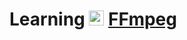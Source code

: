 # Learning [<img width="24" height="24" src="https://www.ffmpeg.org/favicon.ico"/>](https://www.ffmpeg.org) [FFmpeg](https://www.ffmpeg.org/)

